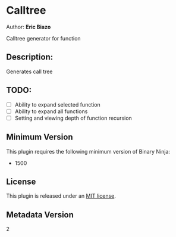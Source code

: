 # Calltree
Author: **Eric Biazo**

Calltree generator for function

## Description:
Generates call tree

## TODO:
- [ ] Ability to expand selected function
- [ ] Ability to expand all functions
- [ ] Setting and viewing depth of function recursion

## Minimum Version

This plugin requires the following minimum version of Binary Ninja:

 * 1500

## License

This plugin is released under an [MIT license](./LICENSE).

## Metadata Version

2
